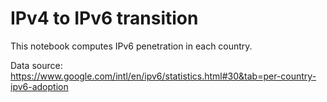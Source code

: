# IPv4 to IPv6 transition

This notebook computes IPv6 penetration in each country.

Data source:
https://www.google.com/intl/en/ipv6/statistics.html#30&tab=per-country-ipv6-adoption
